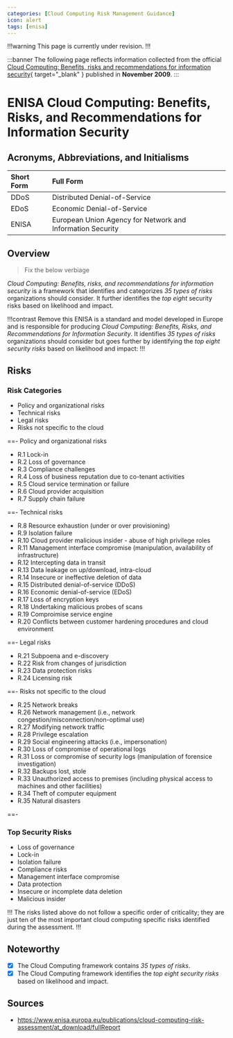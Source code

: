 ```yaml
---
categories: [Cloud Computing Risk Management Guidance]
icon: alert
tags: [enisa]
---
```


!!!warning
This page is currently under revision.
!!!

:::banner
The following page reflects information collected from the official [Cloud Computing: Benefits, risks and recommendations for information security](https://www.enisa.europa.eu/publications/cloud-computing-risk-assessment/at_download/fullReport){ target="_blank" } published in **November 2009**.
:::

# ENISA Cloud Computing: Benefits, Risks, and Recommendations for Information Security

## Acronyms, Abbreviations, and Initialisms

Short Form | Full Form
:--- | :---
DDoS | Distributed Denial-of-Service
EDoS | Economic Denial-of-Service
ENISA | European Union Agency for Network and Information Security

## Overview

> Fix the below verbiage

*Cloud Computing: Benefits, risks, and recommendations for information security* is a framework that identifies and categorizes *35 types of risks* organizations should consider. It further identifies the *top eight* security risks based on likelihood and impact.

!!!contrast Remove this
ENISA is a standard and model developed in Europe and is responsible for producing *Cloud Computing: Benefits, Risks, and Recommendations for Information Security*. It identifies *35 types of risks* organizations should consider but goes further by identifying the *top eight security risks* based on likelihood and impact:
!!!

## Risks

### Risk Categories

- Policy and organizational risks
- Technical risks
- Legal risks
- Risks not specific to the cloud

==- Policy and organizational risks

- R.1 Lock-in
- R.2 Loss of governance
- R.3 Compliance challenges
- R.4 Loss of business reputation due to co-tenant activities
- R.5 Cloud service termination or failure
- R.6 Cloud provider acquisition
- R.7 Supply chain failure

==- Technical risks

- R.8 Resource exhaustion (under or over provisioning)
- R.9 Isolation failure
- R.10 Cloud provider malicious insider - abuse of high privilege roles
- R.11 Management interface compromise (manipulation, availability of infrastructure)
- R.12 Intercepting data in transit
- R.13 Data leakage on up/download, intra-cloud
- R.14 Insecure or ineffective deletion of data
- R.15 Distributed denial-of-service (DDoS)
- R.16 Economic denial-of-service (EDoS)
- R.17 Loss of encryption keys
- R.18 Undertaking malicious probes of scans
- R.19 Comproimise service engine
- R.20 Conflicts between customer hardening procedures and cloud environment

==- Legal risks

- R.21 Subpoena and e-discovery
- R.22 Risk from changes of jurisdiction
- R.23 Data protection risks
- R.24 Licensing risk

==- Risks not specific to the cloud

- R.25 Network breaks
- R.26 Network management (i.e., network congestion/misconnection/non-optimal use)
- R.27 Modifying network traffic
- R.28 Privilege escalation
- R.29 Social engineering attacks (i.e., impersonation)
- R.30 Loss of compromise of operational logs
- R.31 Loss or compromise of security logs (manipulation of forensice investigation)
- R.32 Backups lost, stole
- R.33 Unauthorized access to premises (including physical access to machines and other facilities)
- R.34 Theft of computer equipment
- R.35 Natural disasters

==-

### Top Security Risks

- Loss of governance
- Lock-in
- Isolation failure
- Compliance risks
- Management interface compromise
- Data protection
- Insecure or incomplete data deletion
- Malicious insider

!!!
The risks listed above do not follow a specific order of criticality; they are just ten of the most important cloud computing specific risks identified during the assessment. 
!!!

## Noteworthy

- [x] The Cloud Computing framework contains *35 types of risks*.
- [x] The Cloud Computing framework identifies the *top eight security risks* based on likelihood and impact.

## Sources

- https://www.enisa.europa.eu/publications/cloud-computing-risk-assessment/at_download/fullReport